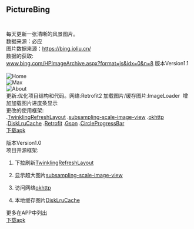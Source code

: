 ## PictureBing<br><br>
每天更新一张清晰的风景图片。
<br>数据来源：必应
<br>图片数据来源：https://bing.ioliu.cn/
<br>数据的获取:
<br>www.bing.com/HPImageArchive.aspx?format=js&idx=0&n=8
版本Version1.1<br><br>
![Home](https://github.com/xiaJue/PictureBing/blob/master/Screenshot/home.gif)<br>
![Max](https://github.com/xiaJue/PictureBing/blob/master/Screenshot/max.gif)<br>
![About](https://github.com/xiaJue/PictureBing/blob/master/Screenshot/about.gif)<br>
更新:优化项目结构和代码。网络:Retrofit2 加载图片/缓存图片:ImageLoader  增加加载图片进度条显示 
<br>
更改的使用框架:
<br>
.[TwinklingRefreshLayout](https://github.com/lcodecorex/TwinklingRefreshLayout)
.[subsampling-scale-image-view](https://github.com/davemorrissey/subsampling-scale-image-view)
.[okhttp](https://github.com/square/okhttp)
.[DiskLruCache](https://github.com/JakeWharton/DiskLruCache)
.[Retrofit](https://github.com/square/retrofit)
.[Gson](https://github.com/google/gson)
.[CircleProgressBar](https://github.com/dinuscxj/CircleProgressBar)
<br>
[下载apk](https://github.com/xiaJue/PictureBing/raw/master/%E5%AE%89%E8%A3%85%E5%8C%85.apk)

版本Version1.0
<br>
项目开源框架:
<br>
1. 下拉刷新[TwinklingRefreshLayout](https://github.com/lcodecorex/TwinklingRefreshLayout)

2. 显示超大图片[subsampling-scale-image-view](https://github.com/davemorrissey/subsampling-scale-image-view)

3. 访问网络[okhttp](https://github.com/square/okhttp)

4. 本地缓存图片[DiskLruCache](https://github.com/JakeWharton/DiskLruCache)

更多在APP中列出
<br>
[下载apk](https://github.com/xiaJue/PictureBing/raw/master/%E5%AE%89%E8%A3%85%E5%8C%85%20.apk)
